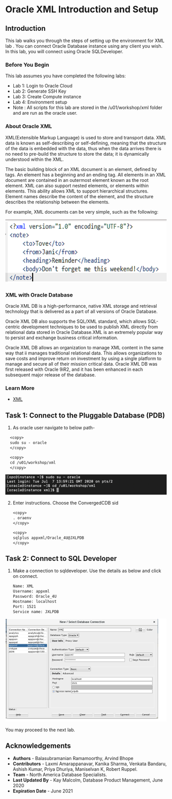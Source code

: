 # Oracle XML Introduction and Setup

## Introduction

This lab walks you through the steps of setting up the environment for XML lab . You can connect Oracle Database instance using any client you wish. In this lab, you will connect using Oracle SQLDeveloper.

### Before You Begin

This lab assumes you have completed the following labs:
- Lab 1:  Login to Oracle Cloud
- Lab 2:  Generate SSH Key
- Lab 3:  Create Compute instance 
- Lab 4:  Environment setup
- Note :  All scripts for this lab are stored in the /u01/workshop/xml folder and are run as the oracle user. 
  
### About Oracle XML 

XML(Extensible Markup Language) is used to store and transport data. XML data is known as self-describing or self-defining, meaning that the structure of the data is embedded with the data, thus when the data arrives there is no need to pre-build the structure to store the data; it is dynamically understood within the XML.

The basic building block of an XML document is an element, defined by tags. An element has a beginning and an ending tag. All elements in an XML document are contained in an outermost element known as the root element. XML can also support nested elements, or elements within elements. This ability allows XML to support hierarchical structures. Element names describe the content of the element, and the structure describes the relationship between the elements.

For example, XML documents can be very simple, such as the following:


 ![](./images/xml_snapa.png " ") 


### XML with Oracle Database

Oracle XML DB is a high-performance, native XML storage and retrieval technology that is delivered as a part of all versions of Oracle Database. 

Oracle XML DB also supports the SQL/XML standard, which allows SQL-centric development techniques to be used to publish XML directly from relational data stored in Oracle Database.XML is an extremely popular way to persist and exchange business critical information.

 [](youtube:lGQvxPCYR2c)

Oracle XML DB allows an organization to manage XML content in the same way that ii manages traditional relational data. This allows organizations to save costs and improve return on investment by using a single platform to manage and secure all of their mission critical data. Oracle XML DB was first released with Oracle 9iR2, and it has been enhanced in each subsequent major release of the database.

 
### Learn More
- [XML](https://docs.oracle.com/en/database/oracle/oracle-database/19/adjsn/index.html)

## Task 1: Connect to the Pluggable Database (PDB)

1. As oracle user navigate to below path- 

  ````
    <copy>
    sudo su - oracle
    </copy>
  ````

  ````
    <copy>
    cd /u01/workshop/xml
    </copy>
  ````

  ![](./images/xml_inputa.png " ")

 2. Enter instructions.  Choose the ConvergedCDB sid
       
    ````
    <copy>
    . oraenv
    </copy>
    ````

    ````
    <copy>
    sqlplus appxml/Oracle_4U@JXLPDB
    </copy>
    ````

## Task 2: Connect to SQL Developer

1. Make a connection to sqldeveloper. Use the details as below and click on connect.

    ````
    Name: XML
    Username: appxml
    Password: Oracle_4U
    Hostname: localhost
    Port: 1521
    Service name: JXLPDB
    ````
 
  ![](./images/env_xmla.png " ") 

You may proceed to the next lab.

## Acknowledgements

- **Authors** - Balasubramanian Ramamoorthy, Arvind Bhope
- **Contributors** - Laxmi Amarappanavar, Kanika Sharma, Venkata Bandaru, Ashish Kumar, Priya Dhuriya, Maniselvan K, Robert Ruppel.
- **Team** - North America Database Specialists.
- **Last Updated By** - Kay Malcolm, Database Product Management, June 2020
- **Expiration Date** - June 2021   


      
 

